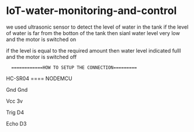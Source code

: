 # IoT-water-monitoring-and-control
we used ultrasonic sensor to detect the level of water in the tank
if the level of water is far from the botton of the tank then sianl water level very low and the motor is switched on

if the level is equal  to the required amount then water level indicated fulll and the motor is switched off


      ============HOW TO SETUP THE CONNECTION=========
   
  HC-SR04  ====  NODEMCU

   Gnd              Gnd

   Vcc              3v

   Trig             D4

   Echo             D3
